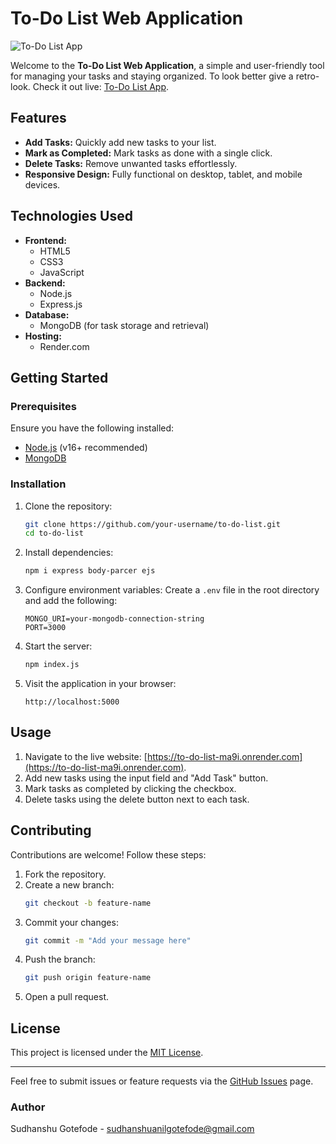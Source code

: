 # To-Do List Web Application

![To-Do List App](https://via.placeholder.com/800x200.png?text=To-Do+List+App)

Welcome to the **To-Do List Web Application**, a simple and user-friendly tool for managing your tasks and staying organized. To look better give a retro-look. Check it out live: [To-Do List App](https://to-do-list-ma9i.onrender.com).

## Features

- **Add Tasks:** Quickly add new tasks to your list.
- **Mark as Completed:** Mark tasks as done with a single click.
- **Delete Tasks:** Remove unwanted tasks effortlessly.
- **Responsive Design:** Fully functional on desktop, tablet, and mobile devices.

## Technologies Used

- **Frontend:**
  - HTML5
  - CSS3
  - JavaScript
- **Backend:**
  - Node.js
  - Express.js
- **Database:**
  - MongoDB (for task storage and retrieval)
- **Hosting:**
  - Render.com

## Getting Started

### Prerequisites
Ensure you have the following installed:

- [Node.js](https://nodejs.org/) (v16+ recommended)
- [MongoDB](https://www.mongodb.com/try/download/community)

### Installation

1. Clone the repository:
   ```bash
   git clone https://github.com/your-username/to-do-list.git
   cd to-do-list
   ```

2. Install dependencies:
   ```bash
   npm i express body-parcer ejs
   ```

3. Configure environment variables:
   Create a `.env` file in the root directory and add the following:
   ```env
   MONGO_URI=your-mongodb-connection-string
   PORT=3000
   ```

4. Start the server:
   ```bash
   npm index.js
   ```

5. Visit the application in your browser:
   ```
   http://localhost:5000
   ```

## Usage

1. Navigate to the live website: [https://to-do-list-ma9i.onrender.com](https://to-do-list-ma9i.onrender.com).
2. Add new tasks using the input field and "Add Task" button.
3. Mark tasks as completed by clicking the checkbox.
4. Delete tasks using the delete button next to each task.

## Contributing

Contributions are welcome! Follow these steps:

1. Fork the repository.
2. Create a new branch:
   ```bash
   git checkout -b feature-name
   ```
3. Commit your changes:
   ```bash
   git commit -m "Add your message here"
   ```
4. Push the branch:
   ```bash
   git push origin feature-name
   ```
5. Open a pull request.

## License

This project is licensed under the [MIT License](LICENSE).

---

Feel free to submit issues or feature requests via the [GitHub Issues](https://github.com/your-username/to-do-list/issues) page.

### Author
Sudhanshu Gotefode - sudhanshuanilgotefode@gmail.com 
